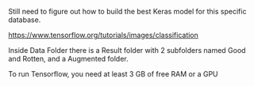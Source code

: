Still need to figure out how to build the best Keras model for this specific database.

https://www.tensorflow.org/tutorials/images/classification

Inside Data Folder there is a Result folder with 2 subfolders named Good and Rotten, and a Augmented folder. 

To run Tensorflow, you need at least 3 GB of free RAM or a GPU
